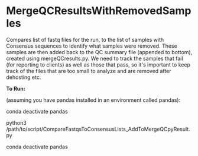 # MergeQCResultsWithRemovedSamples
Compares list of fastq files for the run, to the list of samples with Consensus sequences to identify what samples were removed. 
These samples are then added back to the QC summary file (appended to bottom), created using mergeQCresults.py. 
We need to track the samples that fail (for reporting to clients) as well as those that pass, 
so it's important to keep track of the files that are too small to analyze and are removed after dehosting etc. 

<b>To Run:</b>

(assuming you have pandas installed in an environment called pandas):

conda deactivate pandas

python3 /path/to/script/CompareFastqsToConsensusLists_AddToMergeQCpyResult.py

conda deactivate pandas
